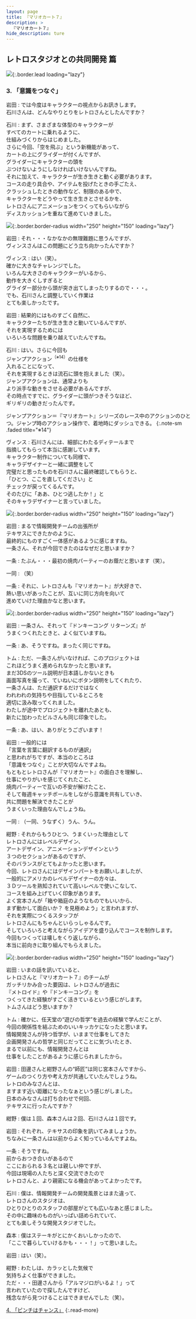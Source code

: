 ```yaml
---
layout: page
title: 『マリオカート７』
description: >
  『マリオカート７』
hide_description: ture
---
```


## レトロスタジオとの共同開発 篇

![](/interviews/jp/3ds/amkj/vol1/img/mainvisual3.jpg){:.border.lead loading="lazy"}

### 3. 「意識をつなぐ」

岩田
: では今度はキャラクターの視点からお訊きします。<br>石川さんは、どんなやりとりをレトロさんとしたんですか？ 

石川
: まず、さまざまな体型のキャラクターが<br>すべてのカートに乗れるように、<br>仕組みづくりからはじめました。<br>さらに今回、「空を飛ぶ」という新機能があって、<br>カートの上にグライダーが付くんですが、<br>グライダーにキャラクターの頭を<br>ぶつけないようにしなければいけないんですね。<br>それに加えて、キャラクターが生き生きと動く必要があります。<br>コースの走り具合や、アイテムを投げたときの手ごたえ、<br>クラッシュしたときの動作など、制限のある中で、<br>キャラクターをどうやって生き生きとさせるかを、<br>レトロさんにアニメーションをつくってもらいながら<br>ディスカッションを重ねて進めていきました。

![](/interviews/jp/3ds/amkj/vol1/img/photo13.jpg){:.border.border-radius width="250" height="150"  loading="lazy"}

岩田
: それ・・・なかなかの無理難題に思うんですが、<br>ヴィンスさんはこの問題にどう立ち向かったんですか？

ヴィンス
: はい（笑）。<br>確かに大きなチャレンジでした。<br>いろんな大きさのキャラクターがいるから、<br>動作を大きくしすぎると<br>グライダー部分から頭が突き出てしまったりするので・・・。<br>でも、石川さんと調整していく作業は<br>とても楽しかったです。

岩田
: 結果的にはものすごく自然に、<br>キャラクターたちが生き生きと動いているんですが、<br>それを実現するためには<br>いろいろな問題を乗り越えていたんですね。

石川
: はい。さらに今回も<br>ジャンプアクション<sup>（※14）</sup>の仕様を<br>入れることになって、<br>それを実現するときは流石に頭を抱えました（笑）。<br>ジャンプアクションは、通常よりも<br>より派手な動きをさせる必要があるんですが、<br>その時点ですでに、グライダーに頭がつきそうなほど、<br>ギリギリの動きだったんです。

ジャンプアクション＝『マリオカート』シリーズのレース中のアクションのひとつ。ジャンプ時のアクション操作で、着地時にダッシュできる。
{:.note-sm .faded title="※14"}

ヴィンス
: 石川さんには、細部にわたるディテールまで<br>指摘してもらって本当に感謝しています。<br>キャラクター制作についても同様で、<br>キャラデザイナーと一緒に調整をして<br>完璧だと思ったものを石川さんに最終確認してもらうと、<br>「ひとつ、ここを直してください」と<br>チェックが戻ってくるんです。<br>そのたびに「ああ、ひとつ逃したか！」と<br>そのキャラデザイナーと言っていました。

![](/interviews/jp/3ds/amkj/vol1/img/photo14.jpg){:.border.border-radius width="250" height="150"  loading="lazy"}

岩田
: まるで情報開発チームの出張所が<br>テキサスにできたかのように、<br>最終的にものすごく一体感があるように感じますね。<br>一条さん、それが今回できたのはなぜだと思いますか？

一条
: たぶん・・・最初の焼肉パーティーのお蔭だと思います（笑）。

一同
: （笑）

一条
: それに、レトロさんも『マリオカート』が大好きで、<br>熱い思いがあったことが、互いに同じ方向を向いて<br>進めていけた理由かなと思います。

![](/interviews/jp/3ds/amkj/vol1/img/photo15.jpg){:.border.border-radius width="250" height="150"  loading="lazy"}

岩田
: 一条さん、それって『ドンキーコング リターンズ』が<br>うまくつくれたときと、よく似ていますね。

一条
: あ、そうですね。まったく同じですね。

トム
: ただ、一条さんがいなければ、このプロジェクトは<br>これほどうまく進められなかったと思います。<br>まだ3DSのツール説明が日本語しかないときも<br>画面写真を撮って、ていねいにボタン説明をしてくれたり、<br>一条さんは、ただ通訳するだけではなく<br>われわれの気持ちや目指しているところを<br>適切に汲み取ってくれました。<br>わたしが途中でプロジェクトを離れたあとも、<br>新たに加わったビルさんも同じ印象でした。

一条
: あ、はい、ありがとうございます！

岩田
: 一般的には<br>「言葉を言葉に翻訳するものが通訳」<br>と思われがちですが、本当のところは<br>「意識をつなぐ」ことが大切なんですよね。<br>もともとレトロさんが『マリオカート』の面白さを理解し、<br>仕事にやりがいを感じてくれたこと、<br>焼肉パーティーで互いの不安が解けたこと、<br>そして毎週キャッチボールをしながら意識を共有していき、<br>共に問題を解決できたことが<br>うまくいった理由なんでしょうね。

一同
: （一同、うなずく）うん、うん。

紺野
: それからもうひとつ、うまくいった理由として<br>レトロさんにはレベルデザイン、<br>アートデザイン、アニメーションデザインという<br>３つのセクションがあるのですが、<br>そのバランスがとてもよかったと思います。<br>今回、レトロさんにはデザインパートをお願いしましたが、<br>一般的にアメリカのレベルデザイナーの方々は、<br>３Ｄツールを熟知されていて高いレベルで使いこなして、<br>コースを組み上げていく印象があります。<br>よく宮本さんが「箱や箱庭のようなものでもいいから、<br>まず動かして面白いか？ を見極めよう」と言われますが、<br>それを実際につくるスタッフが<br>レトロさんにもちゃんといらっしゃるんです。<br>そしていろいろと考えながらアイデアを盛り込んでコースを制作します。<br>今回もつくっては壊しをくり返しながら、<br>本当に前向きに取り組んでもらえました。

![](/interviews/jp/3ds/amkj/vol1/img/photo16.jpg){:.border.border-radius width="250" height="150"  loading="lazy"}

岩田
: いまの話を訊いていると、<br>レトロさんと『マリオカート７』のチームが<br>ガッチリかみ合った要因は、レトロさんが過去に<br>『メトロイド』や『ドンキーコング』を<br>つくってきた経験がすごく活きているという感じがします。<br>トムさんはどう思いますか？

トム
: 確かに、任天堂の“遊びの哲学”を過去の経験で学んだことが、<br>今回の関係性を結ぶためのいいキッカケになったと思います。<br>情報開発さんが持つ哲学が、いままで仕事をしてきた<br>企画開発さんの哲学と同じだってことに気づいたとき、<br>まるで以前にも、情報開発さんとは<br>仕事をしたことがあるように感じられましたから。

岩田
: 田邊さんと紺野さんの“師匠”は同じ宮本さんですから、<br>ゲームのつくり方や考え方が共通していたんでしょうね。<br>レトロのみなさんとは、<br>ますます近い距離になったなぁという感じがしました。<br>日本のみなさんは打ち合わせで何回、<br>テキサスに行ったんですか？ 

紺野
: 僕は１回、森本さんは２回、石川さんは１回です。

岩田
: それぞれ、テキサスの印象を訊いてみましょうか。<br>ちなみに一条さんは以前からよく知っているんですよね。

一条
: そうですね。<br>前からおつき合いがあるので<br>ここにおられる３名とは親しい仲ですが、<br>今回は現場の人たちと深く交流できたので<br>レトロさんと、より親密になる機会があってよかったです。

石川
: 僕は、情報開発チームの開発風景とはまた違って、<br>レトロさんのスタジオは、<br>ひとりひとりのスタッフの部屋がとても広いなあと感じました。<br>その中に趣味のものがいっぱい詰められていて、<br>とても楽しそうな開発スタジオでした。

森本
: 僕はステーキがとにかくおいしかったので、<br>「ここで暮らしていけるかも・・・！」って思いました。

岩田
: はい（笑）。

紺野
: わたしは、カラッとした気候で<br>気持ちよく仕事ができました。<br>ただ・・・田邊さんから「アルマジロがいるよ！」って<br>言われていたので探したんですけど、<br>残念ながら見つけることはできませんでした（笑）。

[4. 「ピンチはチャンス」](4.md)
{:.read-more}
